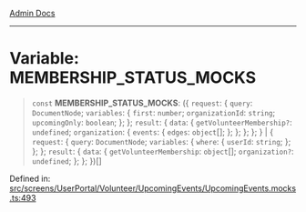 [Admin Docs](/)

***

# Variable: MEMBERSHIP\_STATUS\_MOCKS

> `const` **MEMBERSHIP\_STATUS\_MOCKS**: (\{ `request`: \{ `query`: `DocumentNode`; `variables`: \{ `first`: `number`; `organizationId`: `string`; `upcomingOnly`: `boolean`; \}; \}; `result`: \{ `data`: \{ `getVolunteerMembership?`: `undefined`; `organization`: \{ `events`: \{ `edges`: `object`[]; \}; \}; \}; \}; \} \| \{ `request`: \{ `query`: `DocumentNode`; `variables`: \{ `where`: \{ `userId`: `string`; \}; \}; \}; `result`: \{ `data`: \{ `getVolunteerMembership`: `object`[]; `organization?`: `undefined`; \}; \}; \})[]

Defined in: [src/screens/UserPortal/Volunteer/UpcomingEvents/UpcomingEvents.mocks.ts:493](https://github.com/PalisadoesFoundation/talawa-admin/blob/main/src/screens/UserPortal/Volunteer/UpcomingEvents/UpcomingEvents.mocks.ts#L493)
